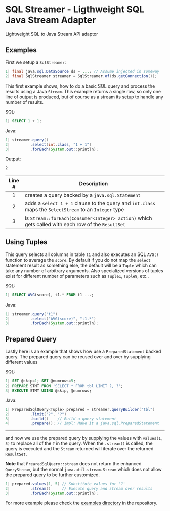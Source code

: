 # SQL Streamer - Ligthweight SQL Java Stream Adapter
Lightweight SQL to Java Stream API adaptor

## Examples
First we setup a `SqlStreamer`:
```java
1| final java.sql.DataSource ds = ...; // Assume injected in someway
2| final SqlStreamer streamer = SqlStreamer.of(ds.getConnection());
```
This first example shows, how to do a basic SQL query and process the results using a Java `Stream`. This example returns a single row, so only one line of output is produced, but of course as a stream its setup to handle any number of results.

SQL:
```sql
1| SELECT 1 + 1;
```

Java:
```java
1| streamer.query()
2|         .select(int.class, "1 + 1") 
3|         .forEach(System.out::println);
```

Output:
```
2
```

| Line # | Description                                                                                            |
|:------:|--------------------------------------------------------------------------------------------------------|
| 1      | creates a query backed by a `java.sql.Statement`|
| 2      | adds a `select 1 + 1` clause to the query and `int.class` maps the `SelectStream` to an `Integer` type |
| 3      | is `Stream::forEach(Consumer<Integer> action)` which gets called with each row of the `ResultSet`|

Using Tuples
---
This query selects all columns in table `t1` and also executes an SQL `AVG()` function to average the `score`. By default
if you do not map the `select` statement result as something else, the default will be a `Tuple` which can take any number
of arbitrary arguments. Also specialized versions of tuples exist for different number of parameters such as `Tuple1`, `Tuple9`, etc..

SQL:
```sql
1| SELECT AVG(score), t1.* FROM t1 ...;
```

Java:
```java
1| streamer.query("t1")
2|         .select("AVG(score)", "t1.*")
3|         .forEach(System.out::println);
```
Prepared Query
---

Lastly here is an example that shows how use a `PreparedStatement` backed query. The prepared query can be reused over and over by supplying different values 

SQL:
```sql
1| SET @skip=1; SET @numrows=5;
2| PREPARE STMT FROM 'SELECT * FROM tbl LIMIT ?, ?';
3| EXECUTE STMT USING @skip, @numrows;
```

Java:
```java
1| PreparedSqlQuery<Tuple> prepared = streamer.queryBuilder("tbl")
2|         .limit("?", "?")
3|         .build()    // Build a query statement
4|         .prepare(); // Impl: Make it a java.sql.PreparedStatement
```
---

and now we use the prepared query by supplying the values with `values(1, 5)` to replace all of the `?` in the query. When the `.stream()` is called, the query is executed and the `Stream` returned will iterate over the returned `ResultSet`. 

**Note** that `PrearedSqlQuery::stream` does not return the enhanced `QueryStream`, but the normal `java.util.stream.Stream` which does not allow the prepared query to be further customized.


```java
1| prepared.values(1, 5) // Substitute values for '?'
2|         .stream()     // Execute query and stream over results
3|         .forEach(System.out::println);
```

For more example please check the [examples directory](https://github.com/easylibs/streamer-sql/tree/master/easylibs-streamer-sql/src/example/java/org/easylibs/streamer/sql/example) in the repository.

